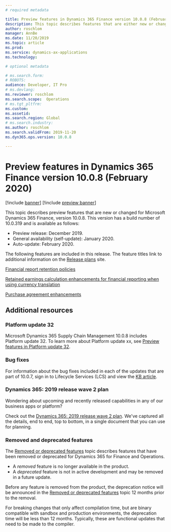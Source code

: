 ```yaml
---
# required metadata

title: Preview features in Dynamics 365 Finance version 10.0.8 (February 2020)
description: This topic describes features that are either new or changed in Dynamics 365 Finance version 10.0.8.
author: roschlom
manager: AnnBe
ms.date: 11/20/2019
ms.topic: article
ms.prod: 
ms.service: dynamics-ax-applications
ms.technology: 

# optional metadata

# ms.search.form: 
# ROBOTS: 
audience: Developer, IT Pro
# ms.devlang: 
ms.reviewer: roschlom
ms.search.scope:  Operations
# ms.tgt_pltfrm: 
ms.custom: 
ms.assetid: 
ms.search.region: Global
# ms.search.industry: 
ms.author: roschlom
ms.search.validFrom: 2019-11-20 
ms.dyn365.ops.version: 10.0.8

---
```

# Preview features in Dynamics 365 Finance version 10.0.8 (February 2020)

[!include [banner](../includes/banner.md)]
[!include [preview banner](../includes/preview-banner.md)]

This topic describes preview features that are new or changed for Microsoft Dynamics 365 Finance, version 10.0.8. This version has a build number of 10.0.319 and is available as follows:

- Preview release: December 2019.
- General availability (self-update): January 2020.
- Auto-update: February 2020.

The following features are included in this release. The feature titles link to additional information on the [Release plans](https://docs.microsoft.com/en-us/dynamics365/release-plans/) site. 

[Financial report retention policies](https://docs.microsoft.com/en-us/dynamics365-release-plan/2019wave2/dynamics365-finance/financial-report-retention-policies)

[Retained earnings calculation enhancements for financial reporting when using currency translation](https://docs.microsoft.com/en-us/dynamics365-release-plan/2019wave2/dynamics365-finance/retained-earnings-calculation-enhancements-financial-reporting-when-using-currency-translation)

[Purchase agreement enhancements](https://docs.microsoft.com/en-us/dynamics365-release-plan/2019wave2/dynamics365-supply-chain-management/purchase-agreement-enhancements) 

## Additional resources

### Platform update 32

Microsoft Dynamics 365 Supply Chain Management 10.0.8 includes Platform update 32. To learn more about Platform update xx, see [Preview features in Platform update 32](../../fin-ops-core/dev-itpro/get-started/whats-new-platform-update-32.md).


### Bug fixes 
For information about the bug fixes included in each of the updates that are part of 10.0.7, sign in to Lifecycle Services (LCS) and view the [KB article](https://fix.lcs.dynamics.com/Issue/Details?bugId=386529&dbType=3&qc=e03ced97fa18dc4439f36de17b00da7257dc15869a72e5b2435fec0acec0c493).


### Dynamics 365: 2019 release wave 2 plan

Wondering about upcoming and recently released capabilities in any of our business apps or platform?

Check out the [Dynamics 365: 2019 release wave 2 plan](https://docs.microsoft.com/en-us/dynamics365-release-plan/2019wave2/index). We've captured all the details, end to end, top to bottom, in a single document that you can use for planning.

### Removed and deprecated features

The [Removed or deprecated features](../../fin-ops-core/dev-itpro/migration-upgrade/deprecated-features.md) topic describes features that have been removed or deprecated for Dynamics 365 for Finance and Operations.

- A *removed* feature is no longer available in the product.
- A *deprecated* feature is not in active development and may be removed in a future update.

Before any feature is removed from the product, the deprecation notice will be announced in the [Removed or deprecated features](../../fin-ops-core/dev-itpro/migration-upgrade/deprecated-features.md) topic 12 months prior to the removal.

For breaking changes that only affect compilation time, but are binary compatible with sandbox and production environments, the deprecation time will be less than 12 months. Typically, these are functional updates that need to be made to the compiler.
